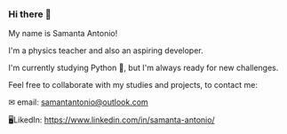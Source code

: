 ### Hi there 👋


My name is Samanta Antonio!

I'm a physics teacher and also an aspiring developer.

I'm currently studying Python 🐍, but I'm always ready for new challenges.

Feel free to collaborate with my studies and projects, to contact me:

✉ email: samantantonio@outlook.com

🖥️LikedIn: https://www.linkedin.com/in/samanta-antonio/
